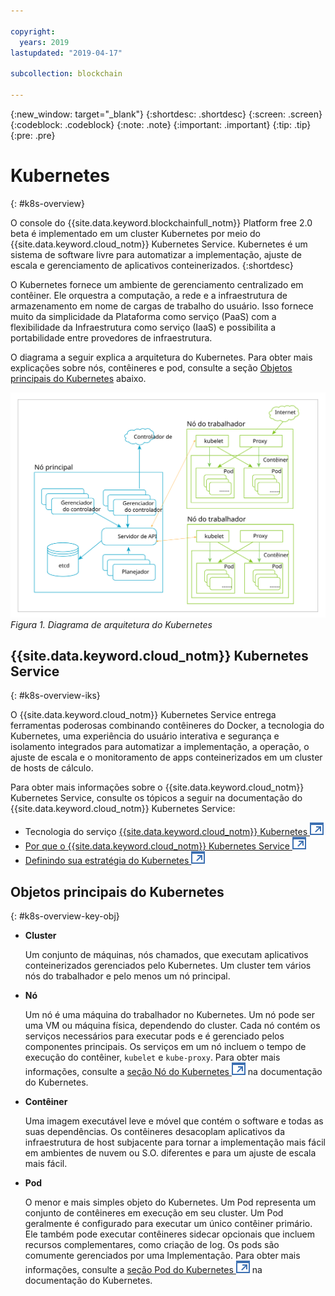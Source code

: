 ```yaml
---

copyright:
  years: 2019
lastupdated: "2019-04-17"

subcollection: blockchain

---
```


{:new_window: target="_blank"}
{:shortdesc: .shortdesc}
{:screen: .screen}
{:codeblock: .codeblock}
{:note: .note}
{:important: .important}
{:tip: .tip}
{:pre: .pre}

# Kubernetes
{: #k8s-overview}

O console do {{site.data.keyword.blockchainfull_notm}} Platform free 2.0 beta é implementado em um cluster Kubernetes por meio do {{site.data.keyword.cloud_notm}} Kubernetes Service. Kubernetes é um sistema de software livre para automatizar a implementação, ajuste de escala e gerenciamento de aplicativos
conteinerizados.
{:shortdesc}

O Kubernetes fornece um ambiente de gerenciamento centralizado em contêiner. Ele orquestra a computação, a rede e a infraestrutura de armazenamento em nome de cargas de trabalho do usuário. Isso fornece muito da simplicidade da Plataforma como serviço (PaaS) com a flexibilidade da Infraestrutura como serviço (IaaS) e possibilita a portabilidade entre provedores de infraestrutura.

O diagrama a seguir explica a arquitetura do Kubernetes. Para obter mais explicações sobre nós, contêineres e pod, consulte a seção [Objetos principais do Kubernetes](#k8s-overview-key-obj) abaixo.

![Diagrama de arquitetura do Kubernetes](../images/k8s-archi-diagram.svg "Arquitetura do {{site.data.keyword.cloud_notm}} Kubernetes Service")
*Figura 1. Diagrama de arquitetura do Kubernetes*


## {{site.data.keyword.cloud_notm}} Kubernetes Service
{: #k8s-overview-iks}

O {{site.data.keyword.cloud_notm}} Kubernetes Service entrega ferramentas poderosas combinando contêineres do Docker, a tecnologia do Kubernetes, uma experiência do usuário interativa e segurança e isolamento integrados para automatizar a implementação, a operação, o ajuste de escala e o monitoramento de apps conteinerizados em um cluster de hosts de cálculo.

Para obter mais informações sobre o {{site.data.keyword.cloud_notm}} Kubernetes Service, consulte os tópicos a seguir na documentação do {{site.data.keyword.cloud_notm}} Kubernetes Service:
- Tecnologia do serviço [{{site.data.keyword.cloud_notm}} Kubernetes ![Ícone de link externo](../images/external_link.svg "Ícone de link externo")](/docs/containers/cs_tech.html#ibm-cloud-kubernetes-service-technology "Documentação da tecnologia do serviço {{site.data.keyword.cloud_notm}} Kubernetes")
- [Por que o {{site.data.keyword.cloud_notm}} Kubernetes Service ![Ícone de link externo](../images/external_link.svg "Ícone de link externo")](/docs/containers?topic=containers-cs_ov#cs_ov "Documentação Por que o {{site.data.keyword.cloud_notm}} Kubernetes Service")
- [Definindo sua estratégia do Kubernetes ![Ícone de link externo](../images/external_link.svg "Ícone de link externo")](/docs/containers?topic=containers-strategy#strategy "Definindo sua estratégia do Kubernetes")


## Objetos principais do Kubernetes
{: #k8s-overview-key-obj}

- **Cluster**

  Um conjunto de máquinas, nós chamados, que executam aplicativos conteinerizados gerenciados pelo Kubernetes. Um cluster tem vários nós do trabalhador e pelo menos um nó principal.

- **Nó**

  Um nó é uma máquina do trabalhador no Kubernetes. Um nó pode ser uma VM ou máquina física, dependendo do cluster. Cada nó contém os serviços necessários para executar pods e é gerenciado pelos componentes principais. Os serviços em um nó incluem o tempo de execução do contêiner, `kubelet` e `kube-proxy`. Para obter mais informações, consulte a [seção Nó do Kubernetes ![Ícone de link externo](../images/external_link.svg "Ícone de link externo")](https://kubernetes.io/docs/concepts/architecture/nodes/ "seção Nó do Kubernetes") na documentação do Kubernetes.

- **Contêiner**

  Uma imagem executável leve e móvel que contém o software e todas as suas dependências. Os contêineres desacoplam aplicativos da infraestrutura de host subjacente para tornar a implementação mais fácil em ambientes de nuvem ou S.O. diferentes e para um ajuste de escala mais fácil.

- **Pod**

  O menor e mais simples objeto do Kubernetes. Um Pod representa um conjunto de contêineres em execução em seu cluster. Um Pod geralmente é configurado para executar um único contêiner primário. Ele também pode executar contêineres sidecar opcionais que incluem recursos complementares, como criação de log. Os pods são comumente gerenciados por uma Implementação. Para obter mais informações, consulte a [seção Pod do Kubernetes ![Ícone de link externo](../images/external_link.svg "Ícone de link externo")](https://kubernetes.io/docs/concepts/workloads/pods/pod/) na documentação do Kubernetes.

